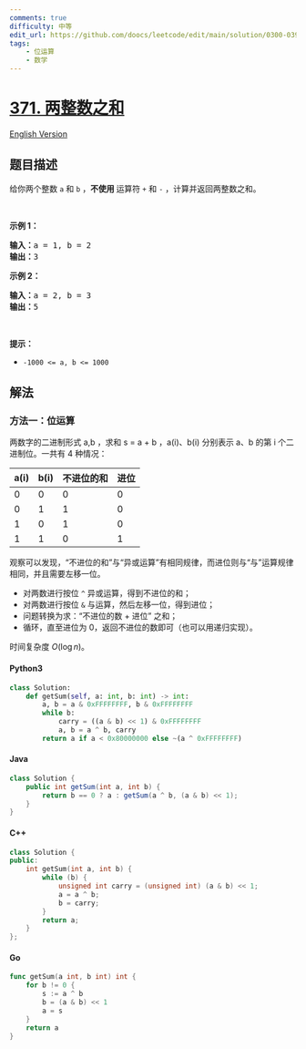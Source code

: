 ```yaml
---
comments: true
difficulty: 中等
edit_url: https://github.com/doocs/leetcode/edit/main/solution/0300-0399/0371.Sum%20of%20Two%20Integers/README.md
tags:
    - 位运算
    - 数学
---
```


<!-- problem:start -->

# [371. 两整数之和](https://leetcode.cn/problems/sum-of-two-integers)

[English Version](/solution/0300-0399/0371.Sum%20of%20Two%20Integers/README_EN.md)

## 题目描述

<!-- description:start -->

<p>给你两个整数 <code>a</code> 和 <code>b</code> ，<strong>不使用 </strong>运算符&nbsp;<code>+</code> 和&nbsp;<code>-</code>&nbsp;​​​​​​​，计算并返回两整数之和。</p>

<p>&nbsp;</p>

<p><strong>示例 1：</strong></p>

<pre>
<strong>输入：</strong>a = 1, b = 2
<strong>输出：</strong>3
</pre>

<p><strong>示例 2：</strong></p>

<pre>
<strong>输入：</strong>a = 2, b = 3
<strong>输出：</strong>5
</pre>

<p>&nbsp;</p>

<p><strong>提示：</strong></p>

<ul>
	<li><code>-1000 &lt;= a, b &lt;= 1000</code></li>
</ul>

<!-- description:end -->

## 解法

<!-- solution:start -->

### 方法一：位运算

两数字的二进制形式 a,b ，求和 s = a + b ，a(i)、b(i) 分别表示 a、b 的第 i 个二进制位。一共有 4 种情况：

| a(i) | b(i) | 不进位的和 | 进位 |
| ---- | ---- | ---------- | ---- |
| 0    | 0    | 0          | 0    |
| 0    | 1    | 1          | 0    |
| 1    | 0    | 1          | 0    |
| 1    | 1    | 0          | 1    |

观察可以发现，“不进位的和”与“异或运算”有相同规律，而进位则与“与”运算规律相同，并且需要左移一位。

-   对两数进行按位 `^` 异或运算，得到不进位的和；
-   对两数进行按位 `&` 与运算，然后左移一位，得到进位；
-   问题转换为求：“不进位的数 + 进位” 之和；
-   循环，直至进位为 0，返回不进位的数即可（也可以用递归实现）。

时间复杂度 $O(\log n)$。

<!-- tabs:start -->

#### Python3

```python
class Solution:
    def getSum(self, a: int, b: int) -> int:
        a, b = a & 0xFFFFFFFF, b & 0xFFFFFFFF
        while b:
            carry = ((a & b) << 1) & 0xFFFFFFFF
            a, b = a ^ b, carry
        return a if a < 0x80000000 else ~(a ^ 0xFFFFFFFF)
```

#### Java

```java
class Solution {
    public int getSum(int a, int b) {
        return b == 0 ? a : getSum(a ^ b, (a & b) << 1);
    }
}
```

#### C++

```cpp
class Solution {
public:
    int getSum(int a, int b) {
        while (b) {
            unsigned int carry = (unsigned int) (a & b) << 1;
            a = a ^ b;
            b = carry;
        }
        return a;
    }
};
```

#### Go

```go
func getSum(a int, b int) int {
	for b != 0 {
		s := a ^ b
		b = (a & b) << 1
		a = s
	}
	return a
}
```

<!-- tabs:end -->

<!-- solution:end -->

<!-- problem:end -->
